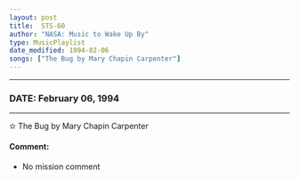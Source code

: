 ```yaml
---
layout: post
title:  STS-60
author: "NASA: Music to Wake Up By"
type: MusicPlaylist
date_modified: 1994-02-06
songs: ["The Bug by Mary Chapin Carpenter"]
---
```


----
### DATE: February 06, 1994
----
✫ The Bug by Mary Chapin Carpenter

#### Comment:
* No mission comment



<br/>
<center>
	<a target="_blank"
	   href="https://twitter.com/intent/tweet?hashtags=Space,NASA,Playlist,NASAWakeupCalls,SpaceProgram&text={{ page.author}}, '{{ page.songs.first }}' {{ page.title }}, {{ page.date | date: '%B %d, %Y' }}. {{ site.url }}{{ page.url }}&via=nasawakeupcalls"><i class="fab fa-twitter" alt="Tweet this page" style="font-size: 1.3em;"></i></a>
	&nbsp; 	<i class="fas fa-user-astronaut" style="font-size: 1.5em;"></i> &nbsp;
    <a type="amzn" search="'The Bug by Mary Chapin Carpenter'" category="popular music">
    <i class="fab fa-amazon" style="font-size: 1.3em;"></i></a>
</center>
